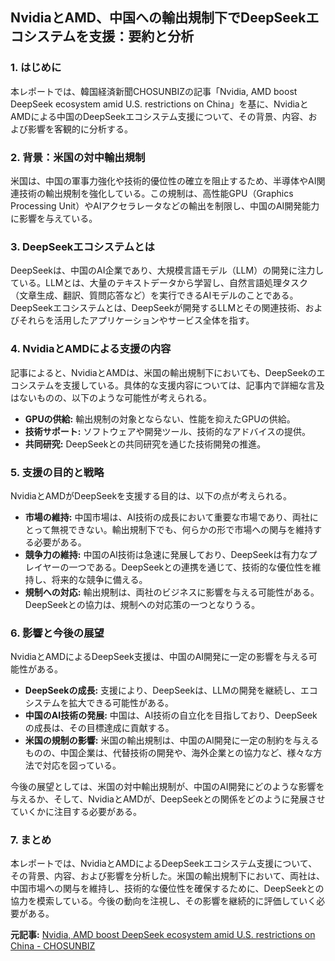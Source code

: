 ## NvidiaとAMD、中国への輸出規制下でDeepSeekエコシステムを支援：要約と分析

### 1. はじめに

本レポートでは、韓国経済新聞CHOSUNBIZの記事「Nvidia, AMD boost DeepSeek ecosystem amid U.S. restrictions on China」を基に、NvidiaとAMDによる中国のDeepSeekエコシステム支援について、その背景、内容、および影響を客観的に分析する。

### 2. 背景：米国の対中輸出規制

米国は、中国の軍事力強化や技術的優位性の確立を阻止するため、半導体やAI関連技術の輸出規制を強化している。この規制は、高性能GPU（Graphics Processing Unit）やAIアクセラレータなどの輸出を制限し、中国のAI開発能力に影響を与えている。

### 3. DeepSeekエコシステムとは

DeepSeekは、中国のAI企業であり、大規模言語モデル（LLM）の開発に注力している。LLMとは、大量のテキストデータから学習し、自然言語処理タスク（文章生成、翻訳、質問応答など）を実行できるAIモデルのことである。DeepSeekエコシステムとは、DeepSeekが開発するLLMとその関連技術、およびそれらを活用したアプリケーションやサービス全体を指す。

### 4. NvidiaとAMDによる支援の内容

記事によると、NvidiaとAMDは、米国の輸出規制下においても、DeepSeekのエコシステムを支援している。具体的な支援内容については、記事内で詳細な言及はないものの、以下のような可能性が考えられる。

* **GPUの供給:** 輸出規制の対象とならない、性能を抑えたGPUの供給。
* **技術サポート:** ソフトウェアや開発ツール、技術的なアドバイスの提供。
* **共同研究:** DeepSeekとの共同研究を通じた技術開発の推進。

### 5. 支援の目的と戦略

NvidiaとAMDがDeepSeekを支援する目的は、以下の点が考えられる。

* **市場の維持:** 中国市場は、AI技術の成長において重要な市場であり、両社にとって無視できない。輸出規制下でも、何らかの形で市場への関与を維持する必要がある。
* **競争力の維持:** 中国のAI技術は急速に発展しており、DeepSeekは有力なプレイヤーの一つである。DeepSeekとの連携を通じて、技術的な優位性を維持し、将来的な競争に備える。
* **規制への対応:** 輸出規制は、両社のビジネスに影響を与える可能性がある。DeepSeekとの協力は、規制への対応策の一つとなりうる。

### 6. 影響と今後の展望

NvidiaとAMDによるDeepSeek支援は、中国のAI開発に一定の影響を与える可能性がある。

* **DeepSeekの成長:** 支援により、DeepSeekは、LLMの開発を継続し、エコシステムを拡大できる可能性がある。
* **中国のAI技術の発展:** 中国は、AI技術の自立化を目指しており、DeepSeekの成長は、その目標達成に貢献する。
* **米国の規制の影響:** 米国の輸出規制は、中国のAI開発に一定の制約を与えるものの、中国企業は、代替技術の開発や、海外企業との協力など、様々な方法で対応を図っている。

今後の展望としては、米国の対中輸出規制が、中国のAI開発にどのような影響を与えるか、そして、NvidiaとAMDが、DeepSeekとの関係をどのように発展させていくかに注目する必要がある。

### 7. まとめ

本レポートでは、NvidiaとAMDによるDeepSeekエコシステム支援について、その背景、内容、および影響を分析した。米国の輸出規制下において、両社は、中国市場への関与を維持し、技術的な優位性を確保するために、DeepSeekとの協力を模索している。今後の動向を注視し、その影響を継続的に評価していく必要がある。


**元記事:** [Nvidia, AMD boost DeepSeek ecosystem amid U.S. restrictions on China - CHOSUNBIZ](https://biz.chosun.com/en/en-it/2025/03/21/D6RDG6VXANBMBD7UDWUQ2CFZG4/)